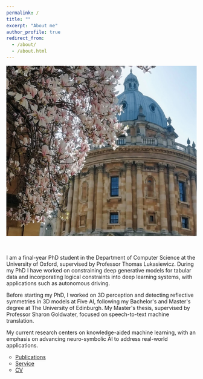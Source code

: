 ```yaml
---
permalink: /
title: ""
excerpt: "About me"
author_profile: true
redirect_from: 
  - /about/
  - /about.html
---
```


<!--- 
<p align="center">
  <img src="https://raw.githubusercontent.com/mihaela-stoian/mihaela-stoian.github.io/main/images/profile/background_profile2.jpg" alt="Photo" style="width: 690px;"/> 
</p>
-->

<p align="center">
  <img src="https://raw.githubusercontent.com/mihaela-stoian/mihaela-stoian.github.io/main/images/profile/background_profile2.jpg" alt="Photo" style="width: 620px; height: 450px"/> 
</p>

<br>

I am a final-year PhD student in the Department of Computer Science at the University of Oxford, supervised by Professor Thomas Lukasiewicz.
During my PhD I have worked on constraining deep generative models for tabular data and incorporating logical constraints into deep learning systems, with applications such as autonomous driving. 

Before starting my PhD, I worked on 3D perception and detecting reflective symmetries in 3D models at Five AI, following my Bachelor's and Master's degree at The University of Edinburgh. 
My Master's thesis, supervised by Professor Sharon Goldwater, focused on speech-to-text machine translation.

My current research centers on knowledge-aided machine learning, with an emphasis on advancing neuro-symbolic AI to address real-world applications.


<style>
ul {
list-style-type: circle;
}
</style>

* [Publications](https://mihaela-stoian.github.io/publications/)
* [Service](https://mihaela-stoian.github.io/service/)
* [CV](https://mihaela-stoian.github.io/cv/) 




